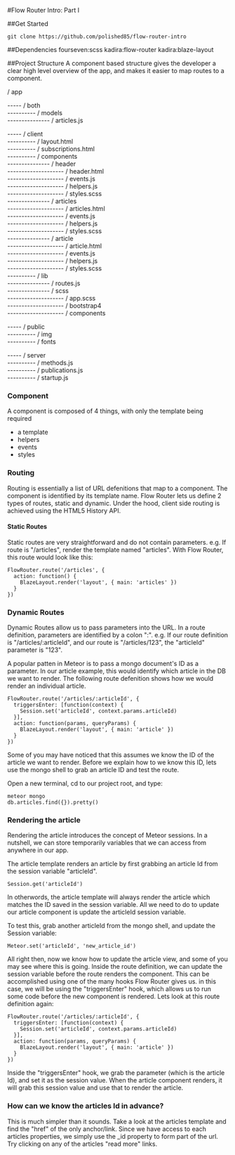 #Flow Router Intro: Part I

##Get Started 
```
git clone https://github.com/polished85/flow-router-intro
```

##Dependencies
fourseven:scss
kadira:flow-router
kadira:blaze-layout

##Project Structure
A component based structure gives the developer a clear high level overview of the app, and makes it easier to map routes to a component.

/ app  

----- / both  
---------- / models  
--------------- / articles.js  

----- / client  
---------- / layout.html  
---------- / subscriptions.html  
---------- / components  
--------------- / header  
-------------------- / header.html  
-------------------- / events.js  
-------------------- / helpers.js  
-------------------- / styles.scss  
--------------- / articles  
-------------------- / articles.html  
-------------------- / events.js  
-------------------- / helpers.js  
-------------------- / styles.scss  
--------------- / article  
-------------------- / article.html  
-------------------- / events.js  
-------------------- / helpers.js  
-------------------- / styles.scss  
---------- / lib  
--------------- / routes.js  
--------------- / scss  
-------------------- / app.scss  
-------------------- / bootstrap4  
-------------------- / components  

----- / public  
---------- / img  
---------- / fonts  

----- / server  
---------- / methods.js  
---------- / publications.js  
---------- / startup.js  

### Component
A component is composed of 4 things, with only the template being required
* a template
* helpers
* events
* styles

### Routing
Routing is essentially a list of URL defenitions that map to a component. The component is identified by its template name. Flow Router lets us define 2 types of routes, static and dynamic. Under the hood, client side routing is achieved using the HTML5 History API. 

#### Static Routes
Static routes are very straightforward and do not contain parameters. e.g. If route is "/articles", render the template named "articles". With Flow Router, this route would look like this:
```
FlowRouter.route('/articles', {
  action: function() {
    BlazeLayout.render('layout', { main: 'articles' })
  }
})
```

### Dynamic Routes
Dynamic Routes allow us to pass parameters into the URL. In a route definition, parameters are identified by a colon ":". e.g. If our route definition is "/articles/:articleId", and our route is "/articles/123", the "articleId" parameter is "123".  

A popular patten in Meteor is to pass a mongo document's ID as a parameter. In our article example, this would identify which article in the DB we want to render. The following route defenition shows how we would render an individual article.
```
FlowRouter.route('/articles/:articleId', {
  triggersEnter: [function(context) {
    Session.set('articleId', context.params.articleId)
  }],
  action: function(params, queryParams) {
    BlazeLayout.render('layout', { main: 'article' })
  }
})
```

Some of you may have noticed that this assumes we know the ID of the article we want to render. Before we explain how to we know this ID, lets use the mongo shell to grab an article ID and test the route.

Open a new terminal, cd to our project root, and type: 
```
meteor mongo
db.articles.find({}).pretty()
```
### Rendering the article
Rendering the article introduces the concept of Meteor sessions. In a nutshell, we can store temporarily variables that we can access from anywhere in our app.

The article template renders an article by first grabbing an article Id from the session variable "articleId".
```
Session.get('articleId')
```
In otherwords, the article template will always render the article which matches the ID saved in the session variable.
All we need to do to update our article component is update the articleId session variable.

To test this, grab another articleId from the mongo shell, and update the Session variable:
```
Meteor.set('articleId', 'new_article_id')
```
All right then, now we know how to update the article view, and some of you may see where this is going. Inside the route definition, we can update the session variable before the route renders the component. This can be accomplished using one of the many hooks Flow Router gives us. in this case, we will be using the "triggersEnter" hook, which allows us to run some code before the new component is rendered. Lets look at this route definition again:

```
FlowRouter.route('/articles/:articleId', {
  triggersEnter: [function(context) {
    Session.set('articleId', context.params.articleId)
  }],
  action: function(params, queryParams) {
    BlazeLayout.render('layout', { main: 'article' })
  }
})
```

Inside the "triggersEnter" hook,  we grab the parameter (which is the article Id), and set it as the session value. When the article component renders, it will grab this session value and use that to render the article.

### How can we know the articles Id in advance?
This is much simpler than it sounds. Take a look at the articles template and find the "href" of the only anchor/link. Since we have access to each articles properties, we simply use the _id property to form part of the url. Try clicking on any of the articles "read more" links.
